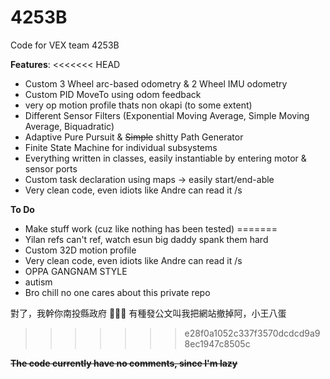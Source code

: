 # 4253B
Code for VEX team 4253B

**Features**:
<<<<<<< HEAD
- Custom 3 Wheel arc-based odometry & 2 Wheel IMU odometry
- Custom PID MoveTo using odom feedback
- very op motion profile thats non okapi (to some extent)
- Different Sensor Filters (Exponential Moving Average, Simple Moving Average, Biquadratic)
- Adaptive Pure Pursuit & ~~Simple~~ shitty Path Generator
- Finite State Machine for individual subsystems
- Everything written in classes, easily instantiable by entering motor & sensor ports
- Custom task declaration using maps -> easily start/end-able
- Very clean code, even idiots like Andre can read it /s

**To Do**
- Make stuff work (cuz like nothing has been tested)
=======
- Yilan refs can't ref, watch esun big daddy spank them hard
- Custom 32D motion profile
- Very clean code, even idiots like Andre can read it /s
- OPPA GANGNAM STYLE
- autism
- Bro chill no one cares about this private repo

對了，我幹你南投縣政府 🖕🖕🖕
有種發公文叫我把網站撤掉阿，小王八蛋
>>>>>>> e28f0a1052c337f3570dcdcd9a98ec1947c8505c

~~**The code currently have no comments, since I'm lazy**~~
